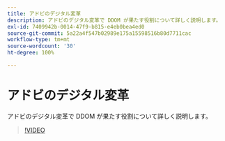 ```yaml
---
title: アドビのデジタル変革
description: アドビのデジタル変革で DDOM が果たす役割について詳しく説明します。
exl-id: 7409942b-0014-47f9-b815-e4eb0bea4ed0
source-git-commit: 5a22a4f547b02989e175a15598516b80d7711cac
workflow-type: tm+mt
source-wordcount: '30'
ht-degree: 100%

---
```


# アドビのデジタル変革

アドビのデジタル変革で DDOM が果たす役割について詳しく説明します。

>[!VIDEO](https://video.tv.adobe.com/v/41691)
